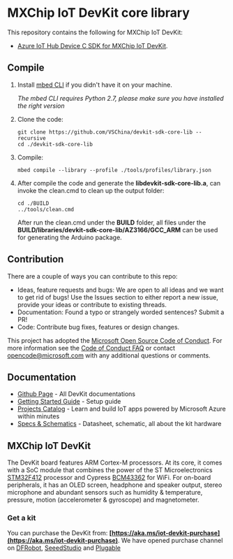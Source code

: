 # MXChip IoT DevKit core library

This repository contains the following for MXChip IoT DevKit:
* [Azure IoT Hub Device C SDK for MXChip IoT DevKit](https://github.com/VSChina/devkit-azure-iot-sdk-c).

## Compile

1. Install [mbed CLI](https://os.mbed.com/docs/v5.10/tutorials/quick-start-offline.html) if you didn't have it on your machine.

   *The mbed CLI requires Python 2.7, please make sure you have installed the right version*

2. Clone the code:

   ```
   git clone https://github.com/VSChina/devkit-sdk-core-lib --recursive
   cd ./devkit-sdk-core-lib
   ```

3. Compile:

   ```
   mbed compile --library --profile ./tools/profiles/library.json
   ```

4. After compile the code and generate the **libdevkit-sdk-core-lib.a**, can invoke the clean.cmd to clean up the output folder:

   ```
   cd ./BUILD
   ../tools/clean.cmd
   ```

   After run the clean.cmd under the **BUILD** folder, all files under the **BUILD/libraries/devkit-sdk-core-lib/AZ3166/GCC_ARM** can be used for generating the Arduino package.



## Contribution

There are a couple of ways you can contribute to this repo:

- Ideas, feature requests and bugs: We are open to all ideas and we want to get rid of bugs! Use the Issues section to either report a new issue, provide your ideas or contribute to existing threads.
- Documentation: Found a typo or strangely worded sentences? Submit a PR!
- Code: Contribute bug fixes, features or design changes.

This project has adopted the [Microsoft Open Source Code of Conduct](https://opensource.microsoft.com/codeofconduct/). For more information see the [Code of Conduct FAQ](https://opensource.microsoft.com/codeofconduct/faq/) or contact [opencode@microsoft.com](mailto:opencode@microsoft.com) with any additional questions or comments.

## Documentation

* [Github Page](http://microsoft.github.io/azure-iot-developer-kit/) - All DevKit documentations
* [Getting Started Guide](https://microsoft.github.io/azure-iot-developer-kit/docs/get-started/) - Setup guide
* [Projects Catalog](https://microsoft.github.io/azure-iot-developer-kit/docs/projects/) - Learn and build IoT apps powered by Microsoft Azure within minutes
* [Specs & Schematics](http://www.mxchip.com/az3166) - Datasheet, schematic, all about the kit hardware

## MXChip IoT DevKit
The DevKit board features ARM Cortex-M processors. At its core, it comes with a SoC module that combines the power of the ST Microelectronics [STM32F412](http://www.st.com/content/ccc/resource/technical/document/reference_manual/group0/4f/7b/2b/bd/04/b3/49/25/DM00180369/files/DM00180369.pdf/jcr:content/translations/en.DM00180369.pdf) processor and Cypress [BCM43362](http://www.cypress.com/file/297991/download) for WiFi. For on-board peripherals, it has an OLED screen, headphone and speaker output, stereo microphone and abundant sensors such as humidity & temperature, pressure, motion (accelerometer & gyroscope) and magnetometer.

### Get a kit

You can purchase the DevKit from: **[https://aka.ms/iot-devkit-purchase](https://aka.ms/iot-devkit-purchase)**. We have opened purchase channel on [DFRobot](https://www.dfrobot.com/), [SeeedStudio](https://www.seeedstudio.com/) and [Plugable](http://plugable.com/)

